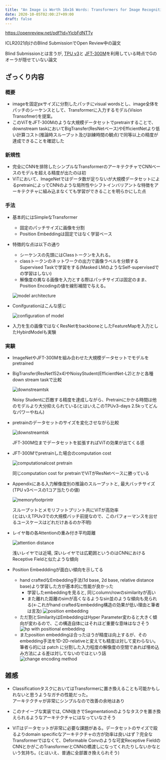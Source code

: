 ```yaml
---
title: "An Image is Worth 16x16 Words: Transformers for Image Recognition at Scale"
date: 2020-10-05T02:00:27+09:00
draft: false
---
```


https://openreview.net/pdf?id=YicbFdNTTy

ICLR2021向けのBlind SubmissionでOpen Review中の論文

Blind Submissionとは言うが, [TPU v3](https://cloud.google.com/tpu?hl=ja)と [JFT-300M](https://qiita.com/ikeyasu/items/aefa15e8c329b599fdb2)を利用している時点でGのオーラが隠せていない論文

## ざっくり内容

### 概要

- imageを固定pxサイズに分割したパッチにvisual wordsとし、image全体をパッチのシーケンスとして、Transformerに入力するモデル(Vision Transofmer)を提案。
- このViTをJFT-300Mのような大規模データセットでpretrainすることで、downstream taskにおいてBigTransfer(ResNetベース)やEfficientNetより低い計算コスト(推論時スループット及び訓練時間の観点)で同等以上の精度が達成できることを確認した

### 新規性

- 完全にCNNを排除したシンプルなTransformerのアーキテクチャでCNNベースのモデルを超える精度が出たのは初
- ViTにおいて、ImageNetではデータ数が足りないが大規模データセットによるpretrainによってCNNのような局所性やシフトインバリアントな特徴をアーキテクチャに組み込まなくても学習ができることを明らかにした点

### 手法

- 基本的にはSimpleなTransformer
  - 固定のパッチサイズに画像を分割
  - Position Embeddingは固定ではなく学習ベース
- 特徴的な点は以下の通り
  - シーケンスの先頭にはClassトークンを入れる。
  - classトークンのネットワークの出力で画像ラベルを分類するSupervised Taskで学習をする(Masked LMのようなSelf-supervisedでの学習はしない)
  - 解像度の異なる画像を入力とする際はパッチサイズは固定のまま、Position Encodingの値を線形補間で与える。

  ![model architecture](pdf-2.png)

- Conifgurationはこんな感じ

  ![configuration of model](pdf.png)

- 入力を生の画像ではなくResNetをbackboneとしたFeatureMapを入力としたHybirdModelも実験



### 実験

- ImageNetやJFT-300Mを組み合わせた大規模データセットでモデルをpretrained
- BigTransfer(ResNet152x4)やNoisyStudent(EfficientNet-L2)とかと各種down stream taskで比較

  ![downstreamtsk](pdf-3.png)

  Noisy Studentに匹敵する精度を達成しながら、Pretrainにかかる時間は他のモデルより大分抑えられている(とはいえこのTPUv3-days 2.5kってどんなパワーやねん)

- pretrainのデータセットのサイズを変化させながら比較

  ![downstreamtsk](pdf-4.png)

  JFT-300M位までデータセットを拡張すればViTの効果が出てくる感


- JFT-300Mでpretrainした場合のcomputation cost

  ![computationalcost pretrain](pdf-5.png)

  同じcomputation cost for pretrainでViTがResNetベースに勝っている  

- Appendixにある入力解像度別の推論のスループットと, 最大バッチサイズ(TPU v3ベースの1コア当たりの値)

  ![memoryfootprintr](pdf-6.png)

  スループットとメモリフットプリント共にViTが高効率  
  (とはいえTPUv3での大規模バッチ前提なので、このパフォーマンスを出せるユースケースはどれだけあるのか不明)


- レイヤ毎の各Attentionの重み付き平均距離

  ![attention distance](pdf-7.png)

  浅いレイヤでは近場, 深いレイヤでは広範囲というのはCNNにおけるReceptive Fieldと似たような傾向

- Position Embedddingが面白い傾向を示してる
  - hand craftedなEmbedding手法(1d base, 2d base, relative distance base)より学習した方が基本的に性能が良かった
    - 学習したembeddingを見ると, 同じcolumn/rowのsimilarityが高い
    - また離れた距離のsimが高くなるようなsin並のような傾向も見られる(←これがhand craftedなembedding構造の効果が低い理由と筆者は言及)
    ![position embedding](pdf-8.png)
  - ただ割とSimilarityはEmbeddingはHyper Parameter変わると大きく傾向が変わるので、この構造自体にはそれほど重要な意味はなさそう
    ![hp with positional embedding](pdf-9.png)
  - またposition embeddingは合ったほうが精度は向上するが、そのembedding手法を1D-2D-relativeと変えても精度は対して変わらない。  
    筆者ら的には patch に分割した入力程度の解像度の空間であれば埋め込み方法による差は対してないのではという話
    ![change encoding method](pdf-10.png)

## 雑感

- ClassificationタスクにおいてはTransformerに置き換えることも可能かもしれないと思うようなガチの性能だった。  
  アーキテクチャが非常にシンプルなので改善の余地はあり

- このナイーブな実装では, CNN抜きでSegmentationのようなタスクを置き換えられるようなアーキテクチャにはなっていなさそう

- ViTはデータセットが非常に必要な課題がある。データセットのサイズで殴るよりdomain specificなアーキテクチャの方が効率は良いはず？完全なTransformerではなくて、Deformable Convのような可変Receptive FieldのCNNとかがこのTransformerとCNNの橋渡しになってくれたりしないかなという気持ち。(とはいえ、普通に全部置き換えられそう)
